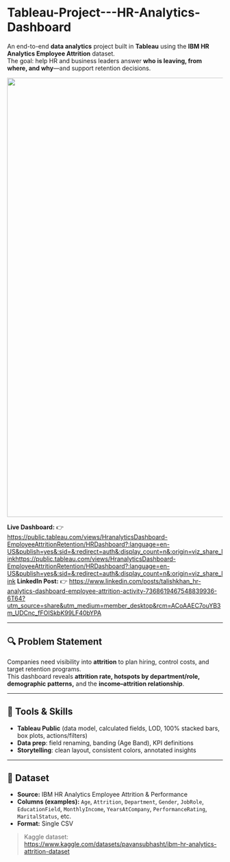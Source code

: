 # Tableau-Project---HR-Analytics-Dashboard
An end-to-end **data analytics** project built in **Tableau** using the **IBM HR Analytics Employee Attrition** dataset.  
The goal: help HR and business leaders answer **who is leaving, from where, and why**—and support retention decisions.

<p align="center">
  <img width="1536" height="1024" alt="ChatGPT Image Sep 2, 2025, 04_25_51 PM" src="https://github.com/user-attachments/assets/6c2b5eb7-33a8-4005-862d-0fe2b4bb4dcf" 
 alt="HR Attrition Dashboard preview" width="900">
</p>

**Live Dashboard:** 👉 https://public.tableau.com/views/HranalyticsDashboard-EmployeeAttritionRetention/HRDashboard?:language=en-US&publish=yes&:sid=&:redirect=auth&:display_count=n&:origin=viz_share_linkhttps://public.tableau.com/views/HranalyticsDashboard-EmployeeAttritionRetention/HRDashboard?:language=en-US&publish=yes&:sid=&:redirect=auth&:display_count=n&:origin=viz_share_link 
**LinkedIn Post:** 👉 https://www.linkedin.com/posts/talishkhan_hr-analytics-dashboard-employee-attrition-activity-7368619467548839936-6T64?utm_source=share&utm_medium=member_desktop&rcm=ACoAAEC7ouYB3m_UDCnc_fFOISkbK99LF40bYPA

---

## 🔍 Problem Statement
Companies need visibility into **attrition** to plan hiring, control costs, and target retention programs.  
This dashboard reveals **attrition rate, hotspots by department/role, demographic patterns,** and the **income–attrition relationship**.

---

## 🧰 Tools & Skills
- **Tableau Public** (data model, calculated fields, LOD, 100% stacked bars, box plots, actions/filters)
- **Data prep**: field renaming, banding (Age Band), KPI definitions
- **Storytelling**: clean layout, consistent colors, annotated insights

---

## 📁 Dataset
- **Source:** IBM HR Analytics Employee Attrition & Performance  
- **Columns (examples):** `Age`, `Attrition`, `Department`, `Gender`, `JobRole`, `EducationField`, `MonthlyIncome`, `YearsAtCompany`, `PerformanceRating`, `MaritalStatus`, etc.  
- **Format:** Single CSV

> Kaggle dataset: https://www.kaggle.com/datasets/pavansubhasht/ibm-hr-analytics-attrition-dataset
